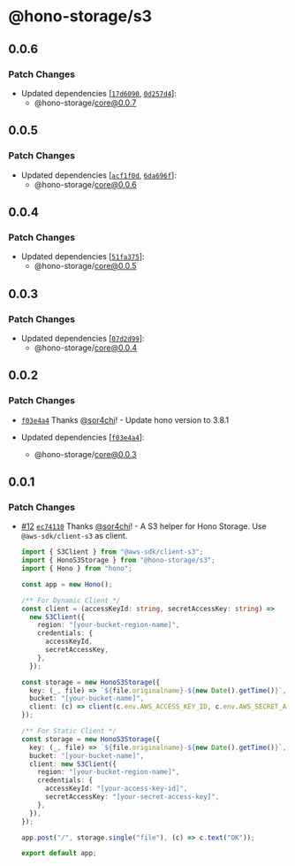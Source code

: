 # @hono-storage/s3

## 0.0.6

### Patch Changes

- Updated dependencies [[`17d6090`](https://github.com/sor4chi/hono-storage/commit/17d609093ade861c93eaac5418ca0a7debb7bebb), [`0d257d4`](https://github.com/sor4chi/hono-storage/commit/0d257d42f158bc4485e907d601a6541d0f25a923)]:
  - @hono-storage/core@0.0.7

## 0.0.5

### Patch Changes

- Updated dependencies [[`acf1f0d`](https://github.com/sor4chi/hono-storage/commit/acf1f0de6d1c88224182ead9aff3578c5c8842d4), [`6da696f`](https://github.com/sor4chi/hono-storage/commit/6da696f952a6bfeac95725bd077deebba9da8591)]:
  - @hono-storage/core@0.0.6

## 0.0.4

### Patch Changes

- Updated dependencies [[`51fa375`](https://github.com/sor4chi/hono-storage/commit/51fa3752a49ddb7403edb57b0f1a1feaf154978b)]:
  - @hono-storage/core@0.0.5

## 0.0.3

### Patch Changes

- Updated dependencies [[`07d2d99`](https://github.com/sor4chi/hono-storage/commit/07d2d99cdf20a1694cc03c965da773754ad6fa61)]:
  - @hono-storage/core@0.0.4

## 0.0.2

### Patch Changes

- [`f03e4a4`](https://github.com/sor4chi/hono-storage/commit/f03e4a41d705fa8883cef1dce85784825ea05eae) Thanks [@sor4chi](https://github.com/sor4chi)! - Update hono version to 3.8.1

- Updated dependencies [[`f03e4a4`](https://github.com/sor4chi/hono-storage/commit/f03e4a41d705fa8883cef1dce85784825ea05eae)]:
  - @hono-storage/core@0.0.3

## 0.0.1

### Patch Changes

- [#12](https://github.com/sor4chi/hono-storage/pull/12) [`ec74110`](https://github.com/sor4chi/hono-storage/commit/ec741102219a960c5a0e8317b0eda3ce4e3f4a14) Thanks [@sor4chi](https://github.com/sor4chi)! - A S3 helper for Hono Storage. Use `@aws-sdk/client-s3` as client.

  ```ts
  import { S3Client } from "@aws-sdk/client-s3";
  import { HonoS3Storage } from "@hono-storage/s3";
  import { Hono } from "hono";

  const app = new Hono();

  /** For Dynamic Client */
  const client = (accessKeyId: string, secretAccessKey: string) =>
    new S3Client({
      region: "[your-bucket-region-name]",
      credentials: {
        accessKeyId,
        secretAccessKey,
      },
    });

  const storage = new HonoS3Storage({
    key: (_, file) => `${file.originalname}-${new Date().getTime()}`,
    bucket: "[your-bucket-name]",
    client: (c) => client(c.env.AWS_ACCESS_KEY_ID, c.env.AWS_SECRET_ACCESS_KEY),
  });

  /** For Static Client */
  const storage = new HonoS3Storage({
    key: (_, file) => `${file.originalname}-${new Date().getTime()}`,
    bucket: "[your-bucket-name]",
    client: new S3Client({
      region: "[your-bucket-region-name]",
      credentials: {
        accessKeyId: "[your-access-key-id]",
        secretAccessKey: "[your-secret-access-key]",
      },
    }),
  });

  app.post("/", storage.single("file"), (c) => c.text("OK"));

  export default app;
  ```
